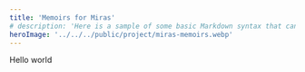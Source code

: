 ```yaml
---
title: 'Memoirs for Miras'
# description: 'Here is a sample of some basic Markdown syntax that can be used when writing Markdown content in Astro.'
heroImage: '../../../public/project/miras-memoirs.webp'
---
```


Hello world